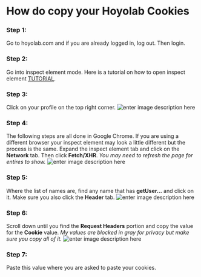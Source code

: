 # How do copy your Hoyolab Cookies

### Step 1:
Go to hoyolab.com and if you are already logged in, log out. Then login.

### Step 2:
Go into inspect element mode. Here is a tutorial on how to open inspect element [TUTORIAL](https://blog.hubspot.com/website/how-to-inspect#:~:text=let%27s%20learn%20how.-,How%20to%20Inspect%20Elements,PC%20to%20do%20the%20same.).

### Step 3:
Click on your profile on the top right corner.
![enter image description here](https://github.com/NickAwrist/Hoyolab_Bot/blob/main/tutorial_images/homepage-mh.png?raw=true)

### Step 4:
The following steps are all done in Google Chrome. If you are using a different browser your inspect element may look a little different but the process is the same.
Expand the inspect element tab and click on the **Network** tab. Then click **Fetch/XHR**. *You may need to refresh the page for entires to show.*
![enter image description here](https://github.com/NickAwrist/Hoyolab_Bot/blob/main/tutorial_images/network_tab-mh.png?raw=true)

### Step 5:
Where the list of names are, find any name that has **getUser...** and click on it. 
Make sure you also click the **Header** tab.
![enter image description here](https://github.com/NickAwrist/Hoyolab_Bot/blob/main/tutorial_images/getUser_tab-mh.png?raw=true)

### Step 6:
Scroll down until you find the **Request Headers** portion and copy the value for the **Cookie** value. *My values are blocked in gray for privacy but make sure you copy all of it.*
![enter image description here](https://github.com/NickAwrist/Hoyolab_Bot/blob/main/tutorial_images/request_header-mh.png?raw=true)

### Step 7:
Paste this value where you are asked to paste your cookies.